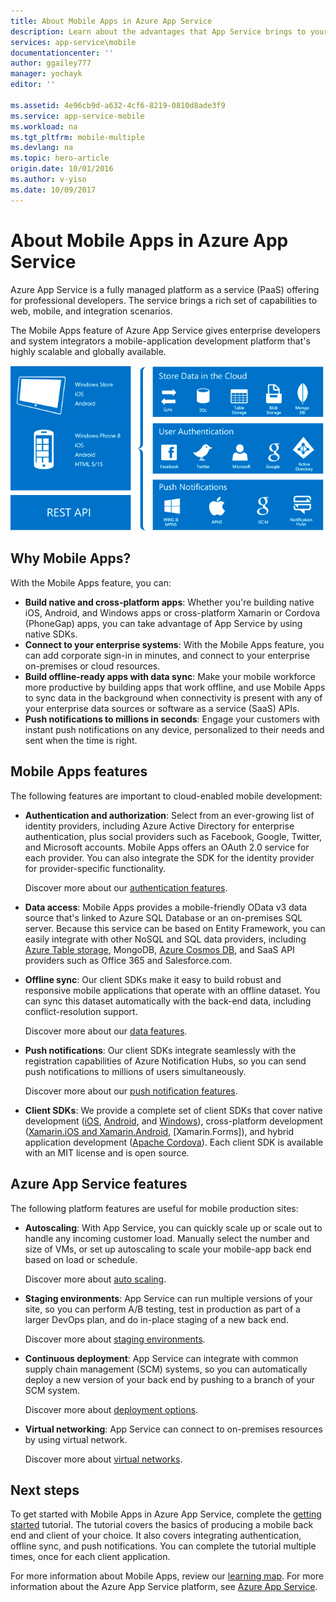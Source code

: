 ```yaml
---
title: About Mobile Apps in Azure App Service
description: Learn about the advantages that App Service brings to your enterprise mobile apps.
services: app-service\mobile
documentationcenter: ''
author: ggailey777
manager: yochayk
editor: ''

ms.assetid: 4e96cb9d-a632-4cf6-8219-0810d8ade3f9
ms.service: app-service-mobile
ms.workload: na
ms.tgt_pltfrm: mobile-multiple
ms.devlang: na
ms.topic: hero-article
origin.date: 10/01/2016
ms.author: v-yiso
ms.date: 10/09/2017
---
```

# <a name="getting-started"> </a>About Mobile Apps in Azure App Service
Azure App Service is a fully managed platform as a service (PaaS) offering for professional developers. The service brings a rich set of capabilities to web, mobile, and integration scenarios. 

The Mobile Apps feature of Azure App Service gives enterprise developers and system integrators a mobile-application development platform that's highly scalable and globally available.

![Visual overview of Mobile Apps capabilities](./media/app-service-mobile-value-prop/overview.png)

## Why Mobile Apps?
With the Mobile Apps feature, you can:

* **Build native and cross-platform apps**: Whether you're building native iOS, Android, and Windows apps or cross-platform Xamarin or Cordova (PhoneGap) apps, you can take advantage of App Service by using native SDKs.
* **Connect to your enterprise systems**: With the Mobile Apps feature, you can add corporate sign-in in minutes, and connect to your enterprise on-premises or cloud resources.
* **Build offline-ready apps with data sync**: Make your mobile workforce more productive by building apps that work offline, and use Mobile Apps to sync data in the background when connectivity is present with any of your enterprise data sources or software as a service (SaaS) APIs.
* **Push notifications to millions in seconds**: Engage your customers with instant push notifications on any device, personalized to their needs and sent when the time is right.

## Mobile Apps features
The following features are important to cloud-enabled mobile development:

* **Authentication and authorization**: Select from an ever-growing list of identity providers, including Azure Active Directory for enterprise authentication, plus social providers such as Facebook, Google, Twitter, and Microsoft accounts. Mobile Apps offers an OAuth 2.0 service for each provider. You can also integrate the SDK for the identity provider for provider-specific functionality.

    Discover more about our [authentication features].

* **Data access**: Mobile Apps provides a mobile-friendly OData v3 data source that's linked to Azure SQL Database or an on-premises SQL server. Because this service can be based on Entity Framework, you can easily integrate with other NoSQL and SQL data providers, including [Azure Table storage], MongoDB, [Azure Cosmos DB], and SaaS API providers such as Office 365 and Salesforce.com.

* **Offline sync**: Our client SDKs make it easy to build robust and responsive mobile applications that operate with an offline dataset. You can sync this dataset automatically with the back-end data, including conflict-resolution support.

  Discover more about our [data features].

* **Push notifications**: Our client SDKs integrate seamlessly with the registration capabilities of Azure Notification Hubs, so you can send push notifications to millions of users simultaneously.

  Discover more about our [push notification features].

* **Client SDKs**: We provide a complete set of client SDKs that cover native development ([iOS], [Android], and [Windows]), cross-platform development ([Xamarin.iOS and Xamarin.Android], [Xamarin.Forms]), and hybrid application development ([Apache Cordova]). Each client SDK is available with an MIT license and is open source.

## Azure App Service features
The following platform features are useful for mobile production sites:

* **Autoscaling**: With App Service, you can quickly scale up or scale out to handle any incoming customer load. Manually select the number and size of VMs, or set up autoscaling to scale your mobile-app back end based on load or schedule.

  Discover more about [auto scaling].

* **Staging environments**: App Service can run multiple versions of your site, so you can perform A/B testing, test in production as part of a larger DevOps plan, and do in-place staging of a new back end.

  Discover more about [staging environments].

* **Continuous deployment**: App Service can integrate with common supply chain management (SCM) systems, so you can automatically deploy a new version of your back end by pushing to a branch of your SCM system.

  Discover more about [deployment options].

* **Virtual networking**: App Service can connect to on-premises resources by using virtual network.

  Discover more about [virtual networks].


## Next steps

To get started with Mobile Apps in Azure App Service, complete the [getting started] tutorial. The tutorial covers the basics
of producing a mobile back end and client of your choice. It also covers integrating authentication, offline sync, and push notifications. You can complete the tutorial multiple times, once for each client application.

For more information about Mobile Apps, review our [learning map].
For more information about the Azure App Service platform, see [Azure App Service].

<!-- URLs. -->
[Migrate your Mobile Service to App Service]: ./app-service-mobile-migrating-from-mobile-services.md
[Azure App Service]: ../app-service/app-service-value-prop-what-is.md
[getting started]: app-service-mobile-ios-get-started.md
[Azure Table storage]:../cosmos-db/table-storage-how-to-use-dotnet.md
[Azure Cosmos DB]: ../cosmos-db/documentdb-get-started.md
[authentication features]: ./app-service-mobile-auth.md
[data features]: ./app-service-mobile-offline-data-sync.md
[push notification features]: ../notification-hubs/notification-hubs-push-notification-overview.md
[iOS]: ./app-service-mobile-ios-how-to-use-client-library.md
[Android]: ./app-service-mobile-android-how-to-use-client-library.md
[Windows]: ./app-service-mobile-dotnet-how-to-use-client-library.md
[Xamarin.iOS and Xamarin.Android]: ./app-service-mobile-dotnet-how-to-use-client-library.md
[Xamarin Forms]: ./app-service-mobile-xamarin-forms-get-started.md
[Apache Cordova]: ./app-service-mobile-cordova-how-to-use-client-library.md
[auto scaling]: ../app-service-web/web-sites-scale.md
[staging environments]: ../app-service-web/web-sites-staged-publishing.md
[deployment options]: ../app-service-web/web-sites-deploy.md

[virtual networks]: ../app-service-web/web-sites-integrate-with-vnet.md
[learning map]: https://azure.microsoft.com/documentation/learning-paths/appservice-mobileapps/